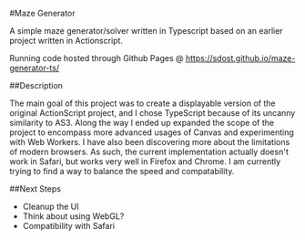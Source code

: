 #Maze Generator

A simple maze generator/solver written in Typescript based on an earlier project written in Actionscript.

Running code hosted through Github Pages @ https://sdost.github.io/maze-generator-ts/

##Description

The main goal of this project was to create a displayable version of the original ActionScript project, and I chose TypeScript because of its uncanny similarity to AS3. Along the way I ended up expanded the scope of the project to encompass more advanced usages of Canvas and experimenting with Web Workers. I have also been discovering more about the limitations of modern browsers. As such, the current implementation actually doesn't work in Safari, but works very well in Firefox and Chrome. I am currently trying to find a way to balance the speed and compatability.

##Next Steps

* Cleanup the UI
* Think about using WebGL?
* Compatibility with Safari
